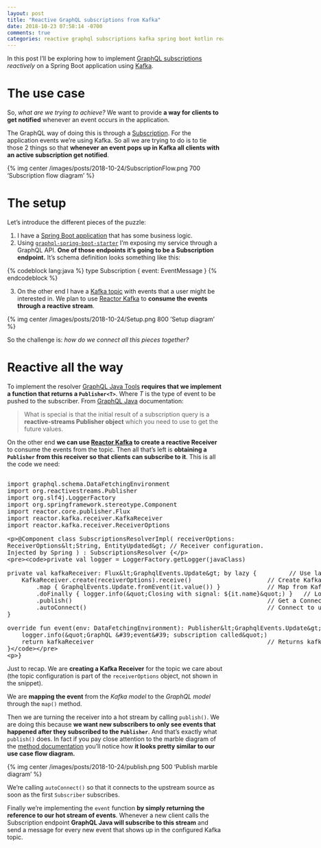 ```yaml
---
layout: post
title: "Reactive GraphQL subscriptions from Kafka"
date: 2018-10-23 07:58:14 -0700
comments: true
categories: reactive graphql subscriptions kafka spring boot kotlin reactor 
---
```


In this post I’ll be exploring how to implement [GraphQL subscriptions][1] _reactively_ on a Spring Boot application using [Kafka][2]. 

<!--more-->

# The use case
So, _what are we trying to achieve?_ We want to provide **a way for clients to get notified** whenever an event occurs in the application.

The GraphQL way of doing this is through a [Subscription][3]. For the application events we’re using Kafka. So all we are trying to do is to tie those 2 things so that **whenever an event pops up in Kafka all clients with an active subscription get notified**.

{% img center /images/posts/2018-10-24/SubscriptionFlow.png 700 ‘Subscription flow diagram’ %} 

# The setup
Let’s introduce the different pieces of the puzzle: 

1. I have a [Spring Boot application][4] that has some business logic.
2. Using [`graphql-spring-boot-starter`][5] I’m exposing my service through a GraphQL API. **One of those endpoints it’s going to be a Subscription endpoint.** It’s schema definition looks something like this:

{% codeblock lang:java %}
type Subscription {
 event: EventMessage
}
{% endcodeblock %}

3. On the other end I have a [Kafka topic][6] with events that a user might be interested in. We plan to use [Reactor Kafka][7] to **consume the events through a reactive stream**.

{% img center /images/posts/2018-10-24/Setup.png 800 ’Setup diagram’ %} 

So the challenge is: _how do we connect all this pieces together?_

# Reactive all the way
To implement the resolver [GraphQL Java Tools][8] **requires that we implement a function that returns a `Publisher<T>`**. Where _T_ is the type of event to be pushed to the subscriber. From [GraphQL Java][9] documentation:

> What is special is that the initial result of a subscription query is a **reactive-streams Publisher object** which you need to use to get the future values.

On the other end **we can use [Reactor Kafka][10] to create a reactive Receiver** to consume the events from the topic. Then all that’s left is **obtaining a `Publisher` from this receiver so that clients can subscribe to it**. This is all the code we need:

<xmp class="kotlin-code" theme="darcula" data-highlight-only>
import graphql.schema.DataFetchingEnvironment
import org.reactivestreams.Publisher
import org.slf4j.LoggerFactory
import org.springframework.stereotype.Component
import reactor.core.publisher.Flux
import reactor.kafka.receiver.KafkaReceiver
import reactor.kafka.receiver.ReceiverOptions

@Component
class SubscriptionsResolverImpl(
    receiverOptions: ReceiverOptions<String, EntityUpdated>                 // Receiver configuration. Injected by Spring
) : SubscriptionsResolver {

    private val logger = LoggerFactory.getLogger(javaClass)

    private val kafkaReceiver: Flux<GraphqlEvents.Update> by lazy {         // Use lazy to delay KafkaReceiver initialization
        KafkaReceiver.create(receiverOptions).receive()                     // Create Kafka reactive receiver
            .map { GraphqlEvents.Update.fromEvent(it.value()) }             // Map from Kafka event to Graphql Event
            .doFinally { logger.info("Closing with signal: ${it.name}") }   // Log message on stream closure
            .publish()                                                      // Get a ConnectableFlux. Turns stream to hot
            .autoConnect()                                                  // Connect to upstream on first subscription
    }

    override fun event(env: DataFetchingEnvironment): Publisher<GraphqlEvents.Update> {
        logger.info("GraphQL 'event' subscription called")                  // Log message on each new subscription
        return kafkaReceiver                                                // Returns kafkaReceiver for GraphQL to subscribe to it
    }
}
</xmp>

Just to recap. We are **creating a Kafka Receiver** for the topic we care about (the topic configuration is part of the `receiverOptions` object, not shown in the snippet). 

We are **mapping the event** from the _Kafka model_ to the _GraphQL model_ through the `map()` method.

Then we are turning the receiver into a hot stream by calling `publish()`. We are doing this because **we want new subscribers to only see events that happened after they subscribed to the `Publisher`**. And that’s exactly what `publish()` does. In fact if you pay close attention to the marble diagram of the [method documentation][11] you’ll notice how **it looks pretty similar to our use case flow diagram.**

{% img center /images/posts/2018-10-24/publish.png 500 ‘Publish marble diagram’ %} 

We’re calling `autoConnect()` so that it connects to the upstream source as soon as the first `Subscriber` subscribes.

Finally we’re implementing the `event` function **by simply returning the reference to our hot stream of events**. Whenever a new client calls the Subscription endpoint **GraphQL Java will subscribe to this stream** and send a message for every new event that shows up in the configured Kafka topic.  

<script src="https://unpkg.com/kotlin-playground@1" data-selector=".kotlin-code"></script>

[1]:	https://github.com/facebook/graphql/blob/master/rfcs/Subscriptions.md
[2]:	https://kafka.apache.org/
[3]:	https://github.com/facebook/graphql/blob/master/rfcs/Subscriptions.md
[4]:	https://spring.io/guides/gs/spring-boot/
[5]:	https://github.com/graphql-java-kickstart/graphql-spring-boot
[6]:	https://kafka.apache.org/documentation/#intro_topics
[7]:	https://github.com/reactor/reactor-kafka
[8]:	https://github.com/graphql-java-kickstart/graphql-java-tools
[9]:	https://github.com/graphql-java/graphql-java
[10]:	https://github.com/reactor/reactor-kafka
[11]:	https://projectreactor.io/docs/core/release/api/reactor/core/publisher/Flux.html#publish--